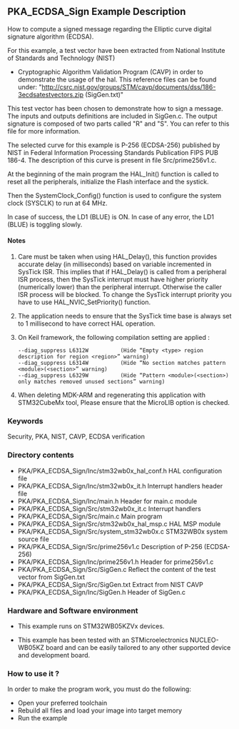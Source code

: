 ## <b>PKA_ECDSA_Sign Example Description</b>

How to compute a signed message regarding the Elliptic curve digital signature algorithm
(ECDSA).

For this example, a test vector have been extracted from National Institute of Standards and Technology (NIST)
 
 - Cryptographic Algorithm Validation Program (CAVP) in order to demonstrate the usage of the hal.
This reference files can be found under:
"http://csrc.nist.gov/groups/STM/cavp/documents/dss/186-3ecdsatestvectors.zip (SigGen.txt)"

This test vector has been chosen to demonstrate how to sign a message. The inputs and outputs definitions are included 
in SigGen.c. The output signature is composed of two parts called "R" and "S". You can refer to this file for more information.

The selected curve for this example is P-256 (ECDSA-256) published by NIST in 
Federal Information Processing Standards Publication FIPS PUB 186-4. The description
of this curve is present in file Src/prime256v1.c.

At the beginning of the main program the HAL_Init() function is called to reset 
all the peripherals, initialize the Flash interface and the systick.

Then the SystemClock_Config() function is used to configure the system
clock (SYSCLK) to run at 64 MHz.

In case of success, the LD1 (BLUE) is ON.
In case of any error, the LD1 (BLUE) is toggling slowly.

#### <b>Notes</b>
  1. Care must be taken when using HAL_Delay(), this function provides accurate delay (in milliseconds)
   based on variable incremented in SysTick ISR. This implies that if HAL_Delay() is called from
   a peripheral ISR process, then the SysTick interrupt must have higher priority (numerically lower)
   than the peripheral interrupt. Otherwise the caller ISR process will be blocked.
   To change the SysTick interrupt priority you have to use HAL_NVIC_SetPriority() function.
      
  2. The application needs to ensure that the SysTick time base is always set to 1 millisecond
   to have correct HAL operation.

 3. On Keil framework, the following compilation setting are applied :
    
        --diag_suppress L6312W          (Hide “Empty <type> region description for region <region>” warning)
        --diag_suppress L6314W          (Hide “No section matches pattern <module>(<section>” warning)
        --diag_suppress L6329W          (Hide “Pattern <module>(<section>) only matches removed unused sections” warning)
		
  4. When deleting MDK-ARM and regenerating this application with STM32CubeMx tool,
     Please ensure that the MicroLIB option is checked. 
    
### <b>Keywords</b>

Security, PKA, NIST, CAVP, ECDSA verification

### <b>Directory contents</b>
  
  - PKA/PKA_ECDSA_Sign/Inc/stm32wb0x_hal_conf.h    HAL configuration file
  - PKA/PKA_ECDSA_Sign/Inc/stm32wb0x_it.h          Interrupt handlers header file
  - PKA/PKA_ECDSA_Sign/Inc/main.h                  Header for main.c module
  - PKA/PKA_ECDSA_Sign/Src/stm32wb0x_it.c          Interrupt handlers
  - PKA/PKA_ECDSA_Sign/Src/main.c                  Main program
  - PKA/PKA_ECDSA_Sign/Src/stm32wb0x_hal_msp.c     HAL MSP module 
  - PKA/PKA_ECDSA_Sign/Src/system_stm32wb0x.c      STM32WB0x system source file
  - PKA/PKA_ECDSA_Sign/Src/prime256v1.c            Description of P-256 (ECDSA-256)
  - PKA/PKA_ECDSA_Sign/Inc/prime256v1.h            Header for prime256v1.c
  - PKA/PKA_ECDSA_Sign/Src/SigGen.c                Reflect the content of the test vector from SigGen.txt
  - PKA/PKA_ECDSA_Sign/Src/SigGen.txt              Extract from NIST CAVP
  - PKA/PKA_ECDSA_Sign/Inc/SigGen.h                Header of SigGen.c

### <b>Hardware and Software environment</b> 

  - This example runs on STM32WB05KZVx devices.
  
  - This example has been tested with an STMicroelectronics NUCLEO-WB05KZ
    board and can be easily tailored to any other supported device 
    and development board.

### <b>How to use it ?</b>

In order to make the program work, you must do the following:

 - Open your preferred toolchain 
 - Rebuild all files and load your image into target memory
 - Run the example
 
